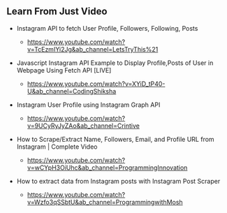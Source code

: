 ## Learn From Just Video

* Instagram API to fetch User Profile, Followers, Following, Posts

    - https://www.youtube.com/watch?v=TcEzmIYi2Jg&ab_channel=LetsTryThis%21


* Javascript Instagram API Example to Display Profile,Posts of User in Webpage Using Fetch API [LIVE]

    - https://www.youtube.com/watch?v=XYiD_tP40-U&ab_channel=CodingShiksha


* Instagram User Profile using Instagram Graph API

    - https://www.youtube.com/watch?v=9UCyRyJyZAo&ab_channel=Crintive


* How to Scrape/Extract Name, Followers, Email, and Profile URL from Instagram | Complete Video

    - https://www.youtube.com/watch?v=wCYpH3OiUhc&ab_channel=ProgrammingInnovation


* How to extract data from Instagram posts with Instagram Post Scraper

    - https://www.youtube.com/watch?v=Wzfo3qSSbtU&ab_channel=ProgrammingwithMosh